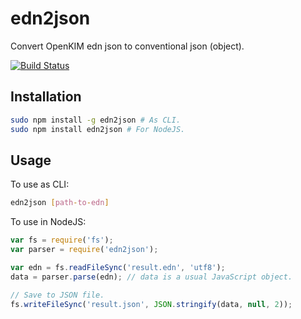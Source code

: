 # edn2json
Convert OpenKIM edn json to conventional json (object).

[![Build Status](https://travis-ci.org/jl2922/edn2json.svg?branch=master)](https://travis-ci.org/jl2922/edn2json)

## Installation

```bash
sudo npm install -g edn2json # As CLI.
sudo npm install edn2json # For NodeJS.
```

## Usage

To use as CLI:
```bash
edn2json [path-to-edn]
```

To use in NodeJS:
```javascript
var fs = require('fs');
var parser = require('edn2json');

var edn = fs.readFileSync('result.edn', 'utf8');
data = parser.parse(edn); // data is a usual JavaScript object.

// Save to JSON file.
fs.writeFileSync('result.json', JSON.stringify(data, null, 2));
```
